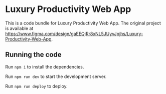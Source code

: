 
  # Luxury Productivity Web App

  This is a code bundle for Luxury Productivity Web App. The original project is available at https://www.figma.com/design/gaEEQjRr8xNL5JUyvJpjhs/Luxury-Productivity-Web-App.

  ## Running the code

  Run `npm i` to install the dependencies.

  Run `npm run dev` to start the development server.
  
  Run `npm run deploy` to deploy.